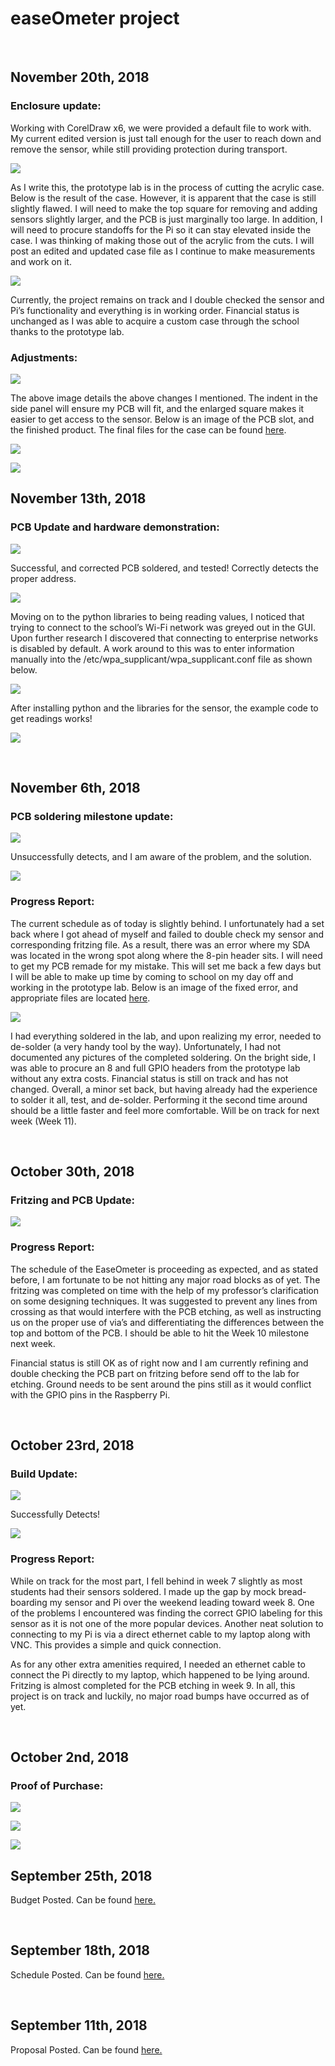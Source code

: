 easeOmeter project
==================

 

November 20th, 2018
-------------------

### Enclosure update:

Working with CorelDraw x6, we were provided a default file to work with. My
current edited version is just tall enough for the user to reach down and remove
the sensor, while still providing protection during transport.

![](https://i.imgur.com/vujfWZx.png)

As I write this, the prototype lab is in the process of cutting the acrylic
case. Below is the result of the case. However, it is apparent that the case is
still slightly flawed. I will need to make the top square for removing and
adding sensors slightly larger, and the PCB is just marginally too large. In
addition, I will need to procure standoffs for the Pi so it can stay elevated
inside the case. I was thinking of making those out of the acrylic from the
cuts. I will post an edited and updated case file as I continue to make
measurements and work on it.

![](https://i.imgur.com/2YbDNB3.png)

Currently, the project remains on track and I double checked the sensor and Pi’s
functionality and everything is in working order. Financial status is unchanged
as I was able to acquire a custom case through the school thanks to the
prototype lab.

### Adjustments:

![](https://i.imgur.com/kRbBYRd.png)

The above image details the above changes I mentioned. The indent in the side
panel will ensure my PCB will fit, and the enlarged square makes it easier to
get access to the sensor. Below is an image of the PCB slot, and the finished
product. The final files for the case can be found
[here](https://github.com/rfmaynard/Accel-MagnetoMeter/blob/master/case%20files/easeOmeter_CaseFiles_v4.cdr).

![](https://i.imgur.com/i7XXeRS.png)

![](https://i.imgur.com/WPaGccx.png)

November 13th, 2018
-------------------

### PCB Update and hardware demonstration:

![](https://i.imgur.com/ebCmzvj.jpg)

Successful, and corrected PCB soldered, and tested! Correctly detects the proper
address.

![](https://i.imgur.com/areagqn.png)

Moving on to the python libraries to being reading values, I noticed that trying
to connect to the school’s Wi-Fi network was greyed out in the GUI. Upon further
research I discovered that connecting to enterprise networks is disabled by
default. A work around to this was to enter information manually into the
/etc/wpa_supplicant/wpa_supplicant.conf file as shown below.

![](https://i.imgur.com/tvKcRtr.png)

After installing python and the libraries for the sensor, the example code to
get readings works!

![](https://i.imgur.com/p7cy2ry.png)

 

November 6th, 2018
------------------

### PCB soldering milestone update:

![](https://i.imgur.com/Ek2YiUi.jpg)

Unsuccessfully detects, and I am aware of the problem, and the solution.

![](https://i.imgur.com/yxMU3zz.png)

### Progress Report:

The current schedule as of today is slightly behind. I unfortunately had a set
back where I got ahead of myself and failed to double check my sensor and
corresponding fritzing file. As a result, there was an error where my SDA was
located in the wrong spot along where the 8-pin header sits. I will need to get
my PCB remade for my mistake. This will set me back a few days but I will be
able to make up time by coming to school on my day off and working in the
prototype lab. Below is an image of the fixed error, and appropriate files are
located
[here](https://github.com/rfmaynard/Accel-MagnetoMeter/tree/master/pcb%20files).

![](https://i.imgur.com/acJG0JM.jpg)

I had everything soldered in the lab, and upon realizing my error, needed to
de-solder (a very handy tool by the way). Unfortunately, I had not documented
any pictures of the completed soldering. On the bright side, I was able to
procure an 8 and full GPIO headers from the prototype lab without any extra
costs. Financial status is still on track and has not changed. Overall, a minor
set back, but having already had the experience to solder it all, test, and
de-solder. Performing it the second time around should be a little faster and
feel more comfortable. Will be on track for next week (Week 11).

 

October 30th, 2018
------------------

### Fritzing and PCB Update:

![](https://i.imgur.com/gYxyjnZ.jpg)

### Progress Report:

The schedule of the EaseOmeter is proceeding as expected, and as stated before,
I am fortunate to be not hitting any major road blocks as of yet. The fritzing
was completed on time with the help of my professor’s clarification on some
designing techniques. It was suggested to prevent any lines from crossing as
that would interfere with the PCB etching, as well as instructing us on the
proper use of via’s and differentiating the differences between the top and
bottom of the PCB. I should be able to hit the Week 10 milestone next week.

Financial status is still OK as of right now and I am currently refining and
double checking the PCB part on fritzing before send off to the lab for etching.
Ground needs to be sent around the pins still as it would conflict with the GPIO
pins in the Raspberry Pi.

 

October 23rd, 2018
------------------

### Build Update:

![](https://i.imgur.com/Uye91vq.png)

Successfully Detects!

![](https://i.imgur.com/ADmRp7r.png)

### Progress Report:

While on track for the most part, I fell behind in week 7 slightly as most
students had their sensors soldered. I made up the gap by mock bread-boarding my
sensor and Pi over the weekend leading toward week 8. One of the problems I
encountered was finding the correct GPIO labeling for this sensor as it is not
one of the more popular devices. Another neat solution to connecting to my Pi is
via a direct ethernet cable to my laptop along with VNC. This provides a simple
and quick connection.

As for any other extra amenities required, I needed an ethernet cable to connect
the Pi directly to my laptop, which happened to be lying around. Fritzing is
almost completed for the PCB etching in week 9. In all, this project is on track
and luckily, no major road bumps have occurred as of yet.

 

October 2nd, 2018
-----------------

### Proof of Purchase:

![](https://i.imgur.com/mXrPxaY.png)

![](https://i.imgur.com/jeV3cju.png)

![](https://i.imgur.com/x5FFRfP.png)

September 25th, 2018
--------------------

Budget Posted. Can be found
[here.](https://github.com/rfmaynard/Accel-MagnetoMeter/blob/master/documentation/EaseOMeter_Budget.pdf)

 

September 18th, 2018
--------------------

Schedule Posted. Can be found
[here.](https://github.com/rfmaynard/Accel-MagnetoMeter/blob/master/documentation/EaseOMeter_Schedule.PNG)

 

September 11th, 2018
--------------------

Proposal Posted. Can be found
[here.](https://github.com/rfmaynard/Accel-MagnetoMeter/blob/master/documentation/RyanMaynard_EaseOMeter_Proposal.pdf)
